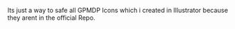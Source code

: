 Its just a way to safe all GPMDP Icons which i created in Illustrator because they arent in the official Repo.
